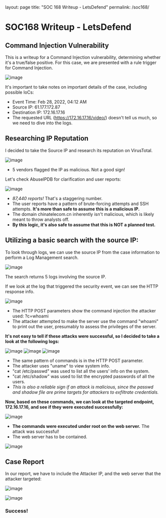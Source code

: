 layout: page
title: "SOC 168 Writeup - LetsDefend"
permalink: /soc168/


# SOC168 Writeup - LetsDefend
## Command Injection Vulnerability

This is a writeup for a Command Injection vulnerability, determining whether it's a true/false positive.
For this case, we are presented with a rule trigger for Command Injection.

![image](https://github.com/user-attachments/assets/043178a1-bf09-494e-ab8a-e4b78ec8e9c8)

It's important to take notes on important details of the case, including possible IoCs:
- Event Time: Feb 28, 2022, 04:12 AM
- Source IP: 61.177.172.87
- Destination IP: 172.16.17.16
- The requested URL (https://172.16.17.16/video/) doesn't tell us much, so we need to dive into the logs.

## Researching IP Reputation

I decided to take the Source IP and research its reputation on VirusTotal.

![image](https://github.com/user-attachments/assets/cd44da50-bad1-4c9f-a36a-aab51d1e7a90)

- 5 vendors flagged the IP as malicious. Not a good sign!

Let's check AbuseIPDB for clarification and user reports:

![image](https://github.com/user-attachments/assets/0f7a295c-4241-435b-8e6e-81e2d3572993)

- *87,440 reports!* That's a staggering number.
- The user reports have a pattern of brute-forcing attempts and SSH attempts. **It's more than safe to assume this is a malicious IP.**
- The domain chinatelecom.cn inherently isn't malicious, which is likely meant to throw analysts off.
- **By this logic, it's also safe to assume that this is NOT a planned test.**

## Utilizing a basic search with the source IP:

To look through logs, we can use the source IP from the case information to perform a Log Management search.

![image](https://github.com/user-attachments/assets/625f906f-52cb-4ab1-8201-ed32de15fe99)

The search returns 5 logs involving the source IP.

If we look at the log that triggered the security event, we can see the HTTP response info.

![image](https://github.com/user-attachments/assets/ea9cc822-3904-4f60-a59d-8640478e46fc)

- The HTTP POST parameters show the command injection the attacker used: ?c=whoami
- The attacker attempted to make the server use the command "whoami" to print out the user, presumably to assess the privileges of the server.

**It's not easy to tell if these attacks were successful, so I decided to take a look at the following logs:**

![image](https://github.com/user-attachments/assets/03cc9b43-a4cc-41fb-89dd-78b4d1a3c746)
![image](https://github.com/user-attachments/assets/99eb22b5-df5d-4f1a-bc82-da580d9110b7)
![image](https://github.com/user-attachments/assets/0eb81579-99c3-4982-ac51-3198d6d7d5cb)

- The same pattern of commands is in the HTTP POST parameter.
- The attacker uses "uname" to view system info.
- "cat /etc/passwd" was used to list all the users' info on the system.
- "cat /etc/shadow" was used to list the encrypted passwords of all the users.
- _This is also a reliable sign if an attack is malicious, since the passwd and shadow file are prime targets for attackers to exfiltrate credentials._

**Now, based on these commands, we can look at the targeted endpoint, 172.16.17.16, and see if they were executed successfully:**

![image](https://github.com/user-attachments/assets/4ad7d9e1-858b-4e06-995f-8e021cecfcf4)

- **The commands were executed under root on the web server.** The attack was successful!
- The web server has to be contained.

![image](https://github.com/user-attachments/assets/4d52dfa7-99fb-4a67-a465-41f79c96ea08)

## Case Report

In our report, we have to include the Attacker IP, and the web server that the attacker targeted:

![image](https://github.com/user-attachments/assets/63c316cb-a747-49e0-bd46-8ff4853ef9af)

![image](https://github.com/user-attachments/assets/557e9f8b-e88b-4a10-8b26-618bd0fa8aee)

### Success!
